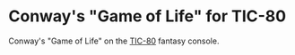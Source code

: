 # Conway's "Game of Life" for TIC-80
Conway's "Game of Life" on the [TIC-80](https://tic80.com/) fantasy console.
